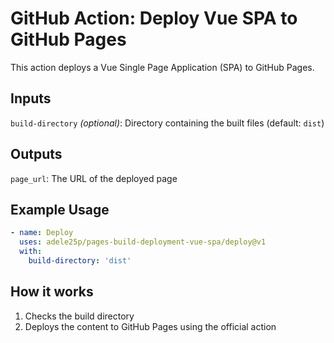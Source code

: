 # GitHub Action: Deploy Vue SPA to GitHub Pages

This action deploys a Vue Single Page Application (SPA) to GitHub Pages.

## Inputs
`build-directory` *(optional)*: Directory containing the built files (default: `dist`)

## Outputs
`page_url`: The URL of the deployed page

## Example Usage
``` yaml
- name: Deploy
  uses: adele25p/pages-build-deployment-vue-spa/deploy@v1
  with:
    build-directory: 'dist'
```

## How it works
1. Checks the build directory
2. Deploys the content to GitHub Pages using the official action
